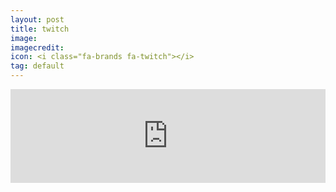 ```yaml
---
layout: post
title: twitch
image: 
imagecredit: 
icon: <i class="fa-brands fa-twitch"></i>
tag: default
---
```

<iframe src="https://player.twitch.tv/?channel=thejatomis&parent=https://jatomis.github.io/home/twitch" frameborder="0" allowfullscreen="true" scrolling="no" width="100%"></iframe>

